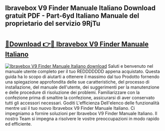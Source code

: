 ## Ibravebox V9 Finder Manuale Italiano Download gratuit PDF - Part-6yd Italiano Manuale del proprietario del servizio 9RjTu

# <h2><a href="http://dfd3rp.blite.top/?on=Ibravebox+V9+Finder+Manuale+Italiano">🔗Download 👉🔴 Ibravebox V9 Finder Manuale Italiano</a></h2>

[![Ibravebox V9 Finder Manuale Italiano download](https://i.imgur.com/lujVjoI.png)](http://dfd3rp.blite.top/?on=Ibravebox+V9+Finder+Manuale+Italiano)
Saluti e benvenuto nel manuale utente completo per il tuo REDDDDDDD appena acquistato. Questa guida ha lo scopo di aiutarti a ottenere il massimo dal tuo Prodotto fornendo una spiegazione approfondita delle sue caratteristiche, del processo di installazione, del manuale dell'utente, dei suggerimenti per la manutenzione e delle procedure di risoluzione dei problemi. Familiarizzare con la confezione prima di smaltire la confezione, assicurarsi di aver conservato tutti gli accessori necessari. Goditi L'efficienza Dell'elenco delle funzionalità mentre usi il tuo nuovo Ibravebox V9 Finder Manuale Italiano. Ci impegniamo a fornire soluzioni per Ibravebox V9 Finder Manuale Italiano. Il nostro Team si impegna a risolvere le vostre preoccupazioni in modo rapido ed efficiente.
